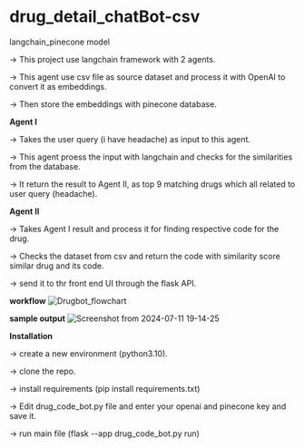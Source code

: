 # drug_detail_chatBot-csv
langchain_pinecone model

-> This project use langchain framework with 2 agents.

-> This agent use csv file as source dataset and process it with OpenAI to convert it as embeddings.

-> Then store the embeddings with pinecone database.

 **Agent I**
 
   -> Takes the user query (i have headache) as input to this agent.
   
   -> This agent proess the input with langchain and checks for the similarities from the database.
   
   -> It return the result to Agent II, as top 9 matching drugs which all related to user query (headache).

 **Agent II**
 
   -> Takes Agent I result and process it for finding respective code for the drug.
   
   -> Checks the dataset from csv and return the code with similarity score similar drug and its code.
   
   -> send it to thr front end UI through the flask API.
    
**workflow**
![Drugbot_flowchart](https://github.com/user-attachments/assets/8477a104-8e36-4d9e-8c71-f9113899a7f5)

**sample output**
![Screenshot from 2024-07-11 19-14-25](https://github.com/user-attachments/assets/47d31817-723c-40be-93e1-7ff8e7f7e0f3)

**Installation**

-> create a new environment (python3.10).

-> clone the repo.

-> install requirements (pip install requirements.txt)

-> Edit drug_code_bot.py file and enter your openai and pinecone key and save it.

-> run main file (flask --app drug_code_bot.py run)
